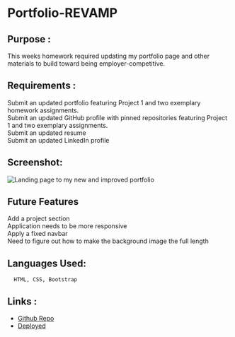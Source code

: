 # Portfolio-REVAMP

## Purpose :

This weeks homework required updating my portfolio page and other materials to build toward being employer-competitive.

## Requirements :

Submit an updated portfolio featuring Project 1 and two exemplary homework assignments.
<br>
Submit an updated GitHub profile with pinned repositories featuring Project 1 and two exemplary assignments.
<br>
Submit an updated resume
<br>
Submit an updated LinkedIn profile

## Screenshot:

![Landing page to my new and improved portfolio](./assets/new-portfolio.png)

## Future Features

Add a project section
<br>
Application needs to be more responsive
<br>
Apply a fixed navbar
<br>
Need to figure out how to make the background image the full length

## Languages Used:

      HTML, CSS, Bootstrap

## Links :

- [Github Repo](https://github.com/natcarvajal/Portfolio-REVAMP)
- [Deployed](https://natcarvajal.github.io/Portfolio-REVAMP/)
